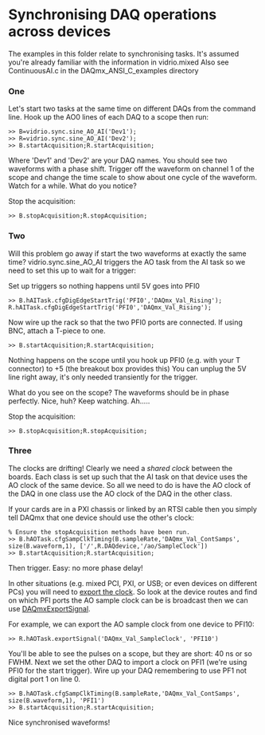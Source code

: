 # Synchronising DAQ operations across devices

The examples in this folder relate to synchronising tasks. 
It's assumed you're already familiar with the information in vidrio.mixed
Also see ContinuousAI.c in the DAQmx_ANSI_C_examples directory

### One
Let's start two tasks at the same time on different DAQs from the command line.
Hook up the AO0 lines of each DAQ to a scope then run:

```
>> B=vidrio.sync.sine_AO_AI('Dev1');
>> R=vidrio.sync.sine_AO_AI('Dev2');
>> B.startAcquisition;R.startAcquisition;
```

Where 'Dev1' and 'Dev2' are your DAQ names.
You should see two waveforms with a phase shift. 
Trigger off the waveform on channel 1 of the scope and change the time scale to show about one cycle of the waveform. 
Watch for a while. What do you notice?

Stop the acquisition:

```
>> B.stopAcquisition;R.stopAcquisition;
```

### Two
Will this problem go away if start the two waveforms at exactly the same time?
vidrio.sync.sine_AO_AI triggers the AO task from the AI task so we need to set this up to wait for a trigger:

Set up triggers so nothing happens until 5V goes into PFI0

```
>> B.hAITask.cfgDigEdgeStartTrig('PFI0','DAQmx_Val_Rising'); R.hAITask.cfgDigEdgeStartTrig('PFI0','DAQmx_Val_Rising');
```

Now wire up the rack so that the two PFI0 ports are connected. If using BNC, attach a T-piece to one.

```
>> B.startAcquisition;R.startAcquisition;
```

Nothing happens on the scope until you hook up PFI0 (e.g. with your T connector) to +5 (the breakout box provides this)
You can unplug the 5V line right away, it's only needed transiently for the trigger. 

What do you see on the scope? The waveforms should be in phase perfectly. Nice, huh?
Keep watching. Ah.....

Stop the acquisition:
```
>> B.stopAcquisition;R.stopAcquisition;
```

### Three
The clocks are drifting! 
Clearly we need a *shared clock* between the boards.
Each class is set up such that the AI task on that device uses the AO clock of the same device. 
So all we need to do is have the AO clock of the DAQ in one class use the AO clock of the DAQ in the other class.


If your cards are in a PXI chassis or linked by an RTSI cable then you simply tell DAQmx that one device should use the other's clock:


```
% Ensure the stopAcquisition methods have been run.
>> B.hAOTask.cfgSampClkTiming(B.sampleRate,'DAQmx_Val_ContSamps', size(B.waveform,1), ['/',R.DAQdevice,'/ao/SampleClock'])
>> B.startAcquisition;R.startAcquisition;
```

Then trigger. 
Easy: no more phase delay!

In other situations (e.g. mixed PCI, PXI, or USB; or even devices on different PCs) you will need to [export the clock](http://digital.ni.com/public.nsf/allkb/3A7F1402B2A1CE7686256E93007E66C0). 
So look at the device routes and find on which PFI ports the AO sample clock can be is broadcast then we can use [DAQmxExportSignal](http://zone.ni.com/reference/en-XX/help/370471AE-01/daqmxcfunc/daqmxexportsignal/).

For example, we can export the AO sample clock from one device to PFI10:
```
>> R.hAOTask.exportSignal('DAQmx_Val_SampleClock', 'PFI10')
```

You'll be able to see the pulses on a scope, but they are short: 40 ns or so FWHM. 
Next we set the other DAQ to import a clock on PFI1 (we're using PFI0 for the start trigger).
Wire up your DAQ remembering to use PF1 not digital port 1 on line 0.
```
>> B.hAOTask.cfgSampClkTiming(B.sampleRate,'DAQmx_Val_ContSamps', size(B.waveform,1), 'PFI1')
>> B.startAcquisition;R.startAcquisition;
```

Nice synchronised waveforms!